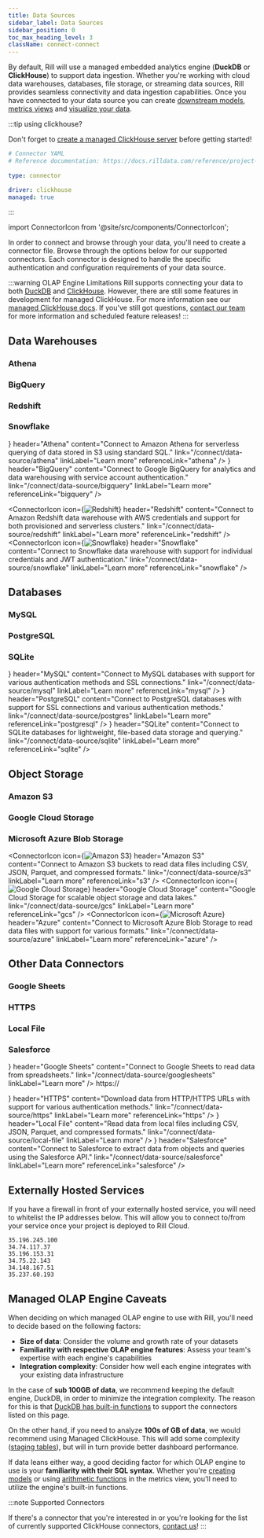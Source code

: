 ```yaml
---
title: Data Sources
sidebar_label: Data Sources
sidebar_position: 0
toc_max_heading_level: 3
className: connect-connect
---
```



By default, Rill will use a managed embedded analytics engine (**DuckDB** or **ClickHouse**) to support data ingestion.  Whether you're working with cloud data warehouses, databases, file storage, or streaming data sources, Rill provides seamless connectivity and data ingestion capabilities. Once you have connected to your data source you can create [downstream models](/build/models), [metrics views](/build/metrics-view) and [visualize your data](/build/dashboards).

:::tip using clickhouse?

Don't forget to [create a managed ClickHouse server](/connect/olap/clickhouse#rill-managed-clickhouse) before getting started!


```yaml
# Connector YAML
# Reference documentation: https://docs.rilldata.com/reference/project-files/connectors
  
type: connector

driver: clickhouse
managed: true
```

:::
 



import ConnectorIcon from '@site/src/components/ConnectorIcon';


In order to connect and browse through your data, you'll need to create a connector file. Browse through the options below for our supported connectors. Each connector is designed to handle the specific authentication and configuration requirements of your data source.

:::warning OLAP Engine Limitations
Rill supports connecting your data to both [DuckDB](/connect/olap/duckdb) and [ClickHouse](/connect/olap/clickhouse). However, there are still some features in development for managed ClickHouse. For more information see our [managed ClickHouse docs](/connect/olap/clickhouse#rill-managed-clickhouse). If you've still got questions, [contact our team](/contact) for more information and scheduled feature releases!
:::


## Data Warehouses

### Athena
### BigQuery
### Redshift
### Snowflake

<div className="connector-icon-grid">
  <ConnectorIcon
    icon={<img src="/img/connect/icons/Logo-Athena.svg" alt="Athena" />}
    header="Athena"
    content="Connect to Amazon Athena for serverless querying of data stored in S3 using standard SQL."
    link="/connect/data-source/athena"
    linkLabel="Learn more"
    referenceLink="athena"
  />
  <ConnectorIcon
    icon={<img src="/img/connect/icons/Logo-Bigquery.svg" alt="BigQuery" />}
    header="BigQuery"
    content="Connect to Google BigQuery for analytics and data warehousing with service account authentication."
    link="/connect/data-source/bigquery"
    linkLabel="Learn more"
    referenceLink="bigquery"
  />

  <ConnectorIcon
    icon={<img src="/img/connect/icons/Logo-Redshift.svg" alt="Redshift" />}
    header="Redshift"
    content="Connect to Amazon Redshift data warehouse with AWS credentials and support for both provisioned and serverless clusters."
    link="/connect/data-source/redshift"
    linkLabel="Learn more"
    referenceLink="redshift"
  />
  <ConnectorIcon
    icon={<img src="/img/connect/icons/Logo-Snowflake.svg" alt="Snowflake" />}
    header="Snowflake"
    content="Connect to Snowflake data warehouse with support for individual credentials and JWT authentication."
    link="/connect/data-source/snowflake"
    linkLabel="Learn more"
    referenceLink="snowflake"
  />

</div>

## Databases
### MySQL
### PostgreSQL
### SQLite

<div className="connector-icon-grid">
  <ConnectorIcon
    icon={<img src="/img/connect/icons/Logo-mysql.svg" alt="MySQL" />}
    header="MySQL"
    content="Connect to MySQL databases with support for various authentication methods and SSL connections."
    link="/connect/data-source/mysql"
    linkLabel="Learn more"
    referenceLink="mysql"
  />
  <ConnectorIcon
    icon={<img src="/img/connect/icons/Logo-Postgres.svg" alt="PostgreSQL" />}
    header="PostgreSQL"
    content="Connect to PostgreSQL databases with support for SSL connections and various authentication methods."
    link="/connect/data-source/postgres"
    linkLabel="Learn more"
    referenceLink="postgresql"
  />
  <ConnectorIcon
    icon={<img src="/img/connect/icons/Logo-SQLite.svg" alt="SQLite" />}
    header="SQLite"
    content="Connect to SQLite databases for lightweight, file-based data storage and querying."
    link="/connect/data-source/sqlite"
    linkLabel="Learn more"
    referenceLink="sqlite"
  />
</div>


## Object Storage
### Amazon S3
### Google Cloud Storage
### Microsoft Azure Blob Storage



<div className="connector-icon-grid">

  <ConnectorIcon
    icon={<img src="/img/connect/icons/Logo-S3.svg" alt="Amazon S3" />}
    header="Amazon S3"
    content="Connect to Amazon S3 buckets to read data files including CSV, JSON, Parquet, and compressed formats."
    link="/connect/data-source/s3"
    linkLabel="Learn more"
    referenceLink="s3"
  />
  <ConnectorIcon
    icon={<img src="/img/connect/icons/Logo-GCS.svg" alt="Google Cloud Storage" />}
    header="Google Cloud Storage"
    content="Google Cloud Storage for scalable object storage and data lakes."
    link="/connect/data-source/gcs"
    linkLabel="Learn more"
    referenceLink="gcs"
  />
  <ConnectorIcon
    icon={<img src="/img/connect/icons/Logo-Azure.svg" alt="Microsoft Azure" />}
    header="Azure"
    content="Connect to Microsoft Azure Blob Storage to read data files with support for various formats."
    link="/connect/data-source/azure"
    linkLabel="Learn more"
    referenceLink="azure"
  />



</div>

## Other Data Connectors

### Google Sheets
### HTTPS
### Local File
### Salesforce



<div className="connector-icon-grid">
  <ConnectorIcon
    icon={<img src="/img/connect/icons/Logo-Sheets.svg" alt="Google Sheets" className="sheets-icon" />}
    header="Google Sheets"
    content="Connect to Google Sheets to read data from spreadsheets."
    link="/connect/data-source/googlesheets"
    linkLabel="Learn more"
  />
  <ConnectorIcon
    icon={<p className="https-icon">https:// </p>}
    header="HTTPS"
    content="Download data from HTTP/HTTPS URLs with support for various authentication methods."
    link="/connect/data-source/https"
    linkLabel="Learn more"
    referenceLink="https"
  />
  <ConnectorIcon
    icon={<img src="/img/connect/icons/Logo-Local.svg" alt="Local File" />}
    header="Local File"
    content="Read data from local files including CSV, JSON, Parquet, and compressed formats."
    link="/connect/data-source/local-file"
    linkLabel="Learn more"
  />
  <ConnectorIcon
    icon={<img src="/img/connect/icons/Logo-Salesforce.svg" alt="Salesforce" />}
    header="Salesforce"
    content="Connect to Salesforce to extract data from objects and queries using the Salesforce API."
    link="/connect/data-source/salesforce"
    linkLabel="Learn more"
    referenceLink="salesforce"
  />

</div>



## Externally Hosted Services
If you have a firewall in front of your externally hosted service, you will need to whitelist the IP addresses below. This will allow you to connect to/from your service once your project is deployed to Rill Cloud. 
```
35.196.245.100
34.74.117.37
35.196.153.31
34.75.22.143
34.148.167.51
35.237.60.193
```


## Managed OLAP Engine Caveats

When deciding on which managed OLAP engine to use with Rill, you'll need to decide based on the following factors:

- **Size of data**: Consider the volume and growth rate of your datasets
- **Familiarity with respective OLAP engine features**: Assess your team's expertise with each engine's capabilities
- **Integration complexity**: Consider how well each engine integrates with your existing data infrastructure

In the case of **sub 100GB of data**, we recommend keeping the default engine, DuckDB, in order to minimize the integration complexity. The reason for this is that [DuckDB has built-in functions](https://duckdb.org/docs/stable/data/data_sources) to support the connectors listed on this page. 

On the other hand, if you need to analyze **100s of GB of data**, we would recommend using Managed ClickHouse. This will add some complexity ([staging tables](/build/advanced-models/staging)), but will in turn provide better dashboard performance. 

If data leans either way, a good deciding factor for which OLAP engine to use is your **familiarity with their SQL syntax**. Whether you're [creating models](/build/models#intermediate-processing) or using [arithmetic functions](/build/metrics-view/advanced-expressions) in the metrics view, you'll need to utilize the engine's built-in functions.


:::note Supported Connectors

If there's a connector that you're interested in or you're looking for the list of currently supported ClickHouse connectors, [contact us](/contact)! 
:::

